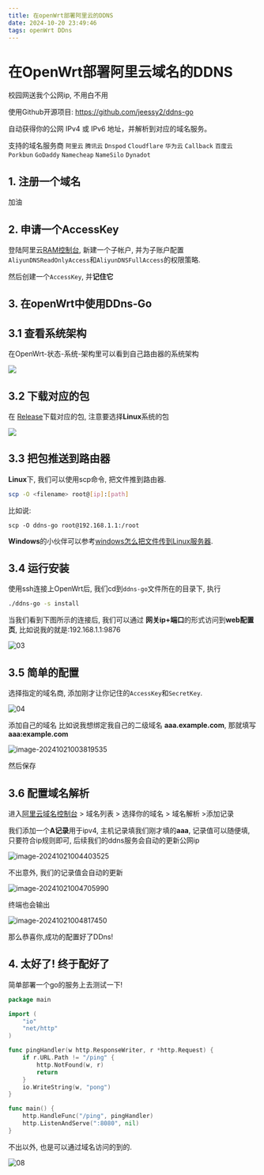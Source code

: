 ```yaml
---
title: 在openWrt部署阿里云的DDNS
date: 2024-10-20 23:49:46
tags: openWrt DDns
---
```




# 在OpenWrt部署阿里云域名的DDNS

校园网送我个公网ip, 不用白不用

使用Github开源项目: https://github.com/jeessy2/ddns-go

自动获得你的公网 IPv4 或 IPv6 地址，并解析到对应的域名服务。

支持的域名服务商 `阿里云` `腾讯云` `Dnspod` `Cloudflare` `华为云` `Callback` `百度云` `Porkbun` `GoDaddy` `Namecheap` `NameSilo` `Dynadot`

## 1. 注册一个域名

加油

## 2. 申请一个AccessKey

登陆阿里云<a href="https://ram.console.aliyun.com/overview">RAM控制台</a>, 新建一个子帐户, 并为子账户配置`AliyunDNSReadOnlyAccess`和`AliyunDNSFullAccess`的权限策略.

然后创建一个`AccessKey`, 并**记住它**

## 3. 在openWrt中使用DDns-Go

## 3.1 查看系统架构

在OpenWrt-状态-系统-架构里可以看到自己路由器的系统架构

![](../images/在OpenWrt部署阿里云域名的DDNS/01.png)

## 3.2 下载对应的包

在 <a href="https://github.com/jeessy2/ddns-go/releases">Release</a>下载对应的包, 注意要选择**Linux**系统的包

![](../images/在OpenWrt部署阿里云域名的DDNS/02.png)

## 3.3 把包推送到路由器

**Linux**下, 我们可以使用scp命令, 把文件推到路由器.

```bash
scp -O <filename> root@[ip]:[path]
```

比如说:

```
scp -O ddns-go root@192.168.1.1:/root
```



**Windows**的小伙伴可以参考<a href="https://www.baidu.com/s?wd=windows%E6%80%8E%E4%B9%88%E6%8A%8A%E6%96%87%E4%BB%B6%E4%BC%A0%E5%88%B0Linux%E6%9C%8D%E5%8A%A1%E5%99%A8">windows怎么把文件传到Linux服务器</a>.

## 3.4 运行安装

使用ssh连接上OpenWrt后, 我们cd到`ddns-go`文件所在的目录下, 执行

```bash
./ddns-go -s install
```

当我们看到下图所示的连接后, 我们可以通过 **网关ip+端口**的形式访问到**web配置页**, 比如说我的就是:192.168.1.1:9876

![03](../images/在OpenWrt部署阿里云域名的DDNS/03.png)

## 3.5 简单的配置

选择指定的域名商, 添加刚才让你记住的`AccessKey`和`SecretKey`.

![04](../images/在OpenWrt部署阿里云域名的DDNS/04.png)

添加自己的域名 比如说我想绑定我自己的二级域名 **aaa.example.com**, 那就填写**aaa:example.com**

![image-20241021003819535](../images/在OpenWrt部署阿里云域名的DDNS/05.png)

然后保存

## 3.6 配置域名解析

进入<a href="https://dc.console.aliyun.com/">阿里云域名控制台</a> > 域名列表 > 选择你的域名 > 域名解析 >添加记录

我们添加一个**A记录**用于ipv4, 主机记录填我们刚才填的**aaa**, 记录值可以随便填, 只要符合ip规则即可, 后续我们的ddns服务会自动的更新公网ip

![image-20241021004403525](../images/在OpenWrt部署阿里云域名的DDNS/06.png)

不出意外, 我们的记录值会自动的更新

![image-20241021004705990](../images/在OpenWrt部署阿里云域名的DDNS/09.png)

终端也会输出

![image-20241021004817450](../images/在OpenWrt部署阿里云域名的DDNS/07.png)

那么恭喜你,成功的配置好了DDns!

## 4. 太好了! 终于配好了

简单部署一个go的服务上去测试一下!

```go
package main

import (
	"io"
	"net/http"
)

func pingHandler(w http.ResponseWriter, r *http.Request) {
	if r.URL.Path != "/ping" {
		http.NotFound(w, r)
		return
	}
	io.WriteString(w, "pong")
}

func main() {
	http.HandleFunc("/ping", pingHandler)
	http.ListenAndServe(":8080", nil)
}

```

不出以外, 也是可以通过域名访问的到的. 

![08](../images/在OpenWrt部署阿里云域名的DDNS/08.png)

